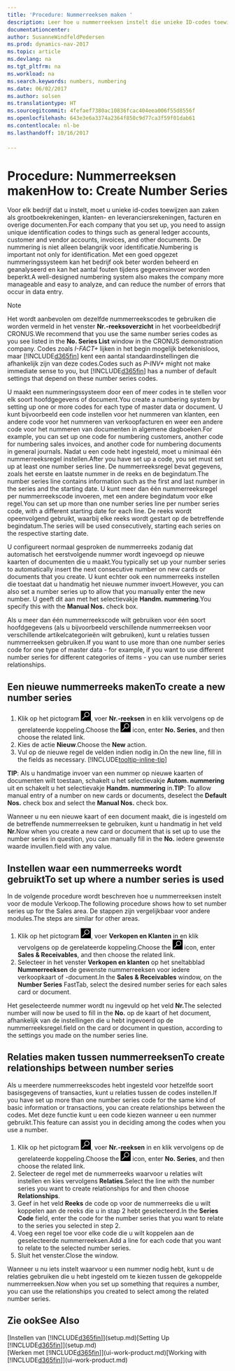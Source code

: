 ```yaml
---
title: 'Procedure: Nummerreeksen maken '
description: Leer hoe u nummerreeksen instelt die unieke ID-codes toewijzen aan rekeningen en documenten in Dynamics NAV.
documentationcenter: 
author: SusanneWindfeldPedersen
ms.prod: dynamics-nav-2017
ms.topic: article
ms.devlang: na
ms.tgt_pltfrm: na
ms.workload: na
ms.search.keywords: numbers, numbering
ms.date: 06/02/2017
ms.author: solsen
ms.translationtype: HT
ms.sourcegitcommit: 4fefaef7380ac10836fcac404eea006f55d8556f
ms.openlocfilehash: 643e3e6a3374a2364f850c9d77ca3f59f01dab61
ms.contentlocale: nl-be
ms.lasthandoff: 10/16/2017

---
```

# <a name="how-to-create-number-series"></a><span data-ttu-id="2100f-103">Procedure: Nummerreeksen maken</span><span class="sxs-lookup"><span data-stu-id="2100f-103">How to: Create Number Series</span></span>
<span data-ttu-id="2100f-104">Voor elk bedrijf dat u instelt, moet u unieke id-codes toewijzen aan zaken als grootboekrekeningen, klanten- en leveranciersrekeningen, facturen en overige documenten.</span><span class="sxs-lookup"><span data-stu-id="2100f-104">For each company that you set up, you need to assign unique identification codes to things such as general ledger accounts, customer and vendor accounts, invoices, and other documents.</span></span> <span data-ttu-id="2100f-105">De nummering is niet alleen belangrijk voor identificatie.</span><span class="sxs-lookup"><span data-stu-id="2100f-105">Numbering is important not only for identification.</span></span> <span data-ttu-id="2100f-106">Met een goed opgezet nummeringssysteem kan het bedrijf ook beter worden beheerd en geanalyseerd en kan het aantal fouten tijdens gegevensinvoer worden beperkt.</span><span class="sxs-lookup"><span data-stu-id="2100f-106">A well-designed numbering system also makes the company more manageable and easy to analyze, and can reduce the number of errors that occur in data entry.</span></span>

> [!NOTE]  
>   <span data-ttu-id="2100f-107">Het wordt aanbevolen om dezelfde nummerreekscodes te gebruiken die worden vermeld in het venster **Nr.-reeksoverzicht** in het voorbeeldbedrijf CRONUS.</span><span class="sxs-lookup"><span data-stu-id="2100f-107">We recommend that you use the same number series codes as you see listed in the **No. Series List** window in the CRONUS demonstration company.</span></span> <span data-ttu-id="2100f-108">Codes zoals *I-FACT+* lijken in het begin mogelijk betekenisloos, maar [!INCLUDE[d365fin](includes/d365fin_md.md)] kent een aantal standaardinstellingen die afhankelijk zijn van deze codes.</span><span class="sxs-lookup"><span data-stu-id="2100f-108">Codes such as *P-INV+* might not make immediate sense to you, but [!INCLUDE[d365fin](includes/d365fin_md.md)] has a number of default settings that depend on these number series codes.</span></span>

<span data-ttu-id="2100f-109">U maakt een nummeringssysteem door een of meer codes in te stellen voor elk soort hoofdgegevens of document.</span><span class="sxs-lookup"><span data-stu-id="2100f-109">You create a numbering system by setting up one or more codes for each type of master data or document.</span></span> <span data-ttu-id="2100f-110">U kunt bijvoorbeeld een code instellen voor het nummeren van klanten, een andere code voor het nummeren van verkoopfacturen en weer een andere code voor het nummeren van documenten in algemene dagboeken.</span><span class="sxs-lookup"><span data-stu-id="2100f-110">For example, you can set up one code for numbering customers, another code for numbering sales invoices, and another code for numbering documents in general journals.</span></span> <span data-ttu-id="2100f-111">Nadat u een code hebt ingesteld, moet u minimaal één nummerreeksregel instellen.</span><span class="sxs-lookup"><span data-stu-id="2100f-111">After you have set up a code, you set must set up at least one number series line.</span></span> <span data-ttu-id="2100f-112">De nummerreeksregel bevat gegevens, zoals het eerste en laatste nummer in de reeks en de begindatum.</span><span class="sxs-lookup"><span data-stu-id="2100f-112">The number series line contains information such as the first and last number in the series and the starting date.</span></span> <span data-ttu-id="2100f-113">U kunt meer dan één nummerreeksregel per nummerreekscode invoeren, met een andere begindatum voor elke regel.</span><span class="sxs-lookup"><span data-stu-id="2100f-113">You can set up more than one number series line per number series code, with a different starting date for each line.</span></span> <span data-ttu-id="2100f-114">De reeks wordt opeenvolgend gebruikt, waarbij elke reeks wordt gestart op de betreffende begindatum.</span><span class="sxs-lookup"><span data-stu-id="2100f-114">The series will be used consecutively, starting each series on the respective starting date.</span></span>

<span data-ttu-id="2100f-115">U configureert normaal gesproken de nummerreeks zodanig dat automatisch het eerstvolgende nummer wordt ingevoegd op nieuwe kaarten of documenten die u maakt.</span><span class="sxs-lookup"><span data-stu-id="2100f-115">You typically set up your number series to automatically insert the next consecutive number on new cards or documents that you create.</span></span> <span data-ttu-id="2100f-116">U kunt echter ook een nummerreeks instellen die toestaat dat u handmatig het nieuwe nummer invoert.</span><span class="sxs-lookup"><span data-stu-id="2100f-116">However, you can also set a number series up to allow that you manually enter the new number.</span></span> <span data-ttu-id="2100f-117">U geeft dit aan met het selectievakje **Handm. nummering**.</span><span class="sxs-lookup"><span data-stu-id="2100f-117">You specify this with the **Manual Nos.** check box.</span></span>

<span data-ttu-id="2100f-118">Als u meer dan één nummerreekscode wilt gebruiken voor één soort hoofdgegevens (als u bijvoorbeeld verschillende nummerreeksen voor verschillende artikelcategorieën wilt gebruiken), kunt u relaties tussen nummerreeksen gebruiken.</span><span class="sxs-lookup"><span data-stu-id="2100f-118">If you want to use more than one number series code for one type of master data - for example, if you want to use different number series for different categories of items - you can use number series relationships.</span></span>

## <a name="to-create-a-new-number-series"></a><span data-ttu-id="2100f-119">Een nieuwe nummerreeks maken</span><span class="sxs-lookup"><span data-stu-id="2100f-119">To create a new number series</span></span>
1. <span data-ttu-id="2100f-120">Klik op het pictogram ![Zoeken naar pagina of rapport](media/ui-search/search_small.png "pictogram Zoeken naar pagina of rapport"), voer **Nr.-reeksen** in en klik vervolgens op de gerelateerde koppeling.</span><span class="sxs-lookup"><span data-stu-id="2100f-120">Choose the ![Search for Page or Report](media/ui-search/search_small.png "Search for Page or Report icon") icon, enter **No. Series**, and then choose the related link.</span></span>
2. <span data-ttu-id="2100f-121">Kies de actie **Nieuw**.</span><span class="sxs-lookup"><span data-stu-id="2100f-121">Choose the **New** action.</span></span>
3. <span data-ttu-id="2100f-122">Vul op de nieuwe regel de velden indien nodig in.</span><span class="sxs-lookup"><span data-stu-id="2100f-122">On the new line, fill in the fields as necessary.</span></span> [!INCLUDE[tooltip-inline-tip](includes/tooltip-inline-tip_md.md)]

<span data-ttu-id="2100f-123">**TIP**: Als u handmatige invoer van een nummer op nieuwe kaarten of documenten wilt toestaan, schakelt u het selectievakje **Autom. nummering** uit en schakelt u het selectievakje **Handm. nummering** in.</span><span class="sxs-lookup"><span data-stu-id="2100f-123">**TIP**: To allow manual entry of a number on new cards or documents, deselect the **Default Nos.** check box and select the **Manual Nos.** check box.</span></span>

<span data-ttu-id="2100f-124">Wanneer u nu een nieuwe kaart of een document maakt, die is ingesteld om de betreffende nummerreeksen te gebruiken, kunt u handmatig in het veld **Nr.**</span><span class="sxs-lookup"><span data-stu-id="2100f-124">Now when you create a new card or document that is set up to use the number series in question, you can manually fill in the **No.**</span></span> <span data-ttu-id="2100f-125">iedere gewenste waarde invullen.</span><span class="sxs-lookup"><span data-stu-id="2100f-125">field with any value.</span></span>  

## <a name="to-set-up-where-a-number-series-is-used"></a><span data-ttu-id="2100f-126">Instellen waar een nummerreeks wordt gebruikt</span><span class="sxs-lookup"><span data-stu-id="2100f-126">To set up where a number series is used</span></span>
<span data-ttu-id="2100f-127">In de volgende procedure wordt beschreven hoe u nummerreeksen instelt voor de module Verkoop.</span><span class="sxs-lookup"><span data-stu-id="2100f-127">The following procedure shows how to set number series up for the Sales area.</span></span> <span data-ttu-id="2100f-128">De stappen zijn vergelijkbaar voor andere modules.</span><span class="sxs-lookup"><span data-stu-id="2100f-128">The steps are similar for other areas.</span></span>
1. <span data-ttu-id="2100f-129">Klik op het pictogram ![Zoeken naar pagina of rapport](media/ui-search/search_small.png "pictogram Zoeken naar pagina of rapport"), voer **Verkopen en Klanten** in en klik vervolgens op de gerelateerde koppeling.</span><span class="sxs-lookup"><span data-stu-id="2100f-129">Choose the ![Search for Page or Report](media/ui-search/search_small.png "Search for Page or Report icon") icon, enter **Sales & Receivables**, and then choose the related link.</span></span>
2. <span data-ttu-id="2100f-130">Selecteer in het venster **Verkopen en klanten** op het sneltabblad **Nummerreeksen** de gewenste nummerreeksen voor iedere verkoopkaart of -document.</span><span class="sxs-lookup"><span data-stu-id="2100f-130">In the **Sales & Receivables** window, on the **Number Series** FastTab, select the desired number series for each sales card or document.</span></span>

<span data-ttu-id="2100f-131">Het geselecteerde nummer wordt nu ingevuld op het veld **Nr.**</span><span class="sxs-lookup"><span data-stu-id="2100f-131">The selected number will now be used to fill in the **No.**</span></span> <span data-ttu-id="2100f-132"> op de kaart of het document, afhankelijk van de instellingen die u hebt ingevoerd op de nummerreeksregel.</span><span class="sxs-lookup"><span data-stu-id="2100f-132">field on the card or document in question, according to the settings you made on the number series line.</span></span>

## <a name="to-create-relationships-between-number-series"></a><span data-ttu-id="2100f-133">Relaties maken tussen nummerreeksen</span><span class="sxs-lookup"><span data-stu-id="2100f-133">To create relationships between number series</span></span>
<span data-ttu-id="2100f-134">Als u meerdere nummerreekscodes hebt ingesteld voor hetzelfde soort basisgegevens of transacties, kunt u relaties tussen de codes instellen.</span><span class="sxs-lookup"><span data-stu-id="2100f-134">If you have set up more than one number series code for the same kind of basic information or transactions, you can create relationships between the codes.</span></span> <span data-ttu-id="2100f-135">Met deze functie kunt u een code kiezen wanneer u een nummer gebruikt.</span><span class="sxs-lookup"><span data-stu-id="2100f-135">This feature can assist you in deciding among the codes when you use a number.</span></span>

1. <span data-ttu-id="2100f-136">Klik op het pictogram ![Zoeken naar pagina of rapport](media/ui-search/search_small.png "pictogram Zoeken naar pagina of rapport"), voer **Nr.-reeksen** in en klik vervolgens op de gerelateerde koppeling.</span><span class="sxs-lookup"><span data-stu-id="2100f-136">Choose the ![Search for Page or Report](media/ui-search/search_small.png "Search for Page or Report icon") icon, enter **No. Series**, and then choose the related link.</span></span>
2. <span data-ttu-id="2100f-137">Selecteer de regel met de nummerreeks waarvoor u relaties wilt instellen en kies vervolgens **Relaties**.</span><span class="sxs-lookup"><span data-stu-id="2100f-137">Select the line with the number series you want to create relationships for and then choose **Relationships**.</span></span>
3. <span data-ttu-id="2100f-138">Geef in het veld **Reeks** de code op voor de nummerreeks die u wilt koppelen aan de reeks die u in stap 2 hebt geselecteerd.</span><span class="sxs-lookup"><span data-stu-id="2100f-138">In the **Series Code** field, enter the code for the number series that you want to relate to the series you selected in step 2.</span></span>
4. <span data-ttu-id="2100f-139">Voeg een regel toe voor elke code die u wilt koppelen aan de geselecteerde nummerreeksen.</span><span class="sxs-lookup"><span data-stu-id="2100f-139">Add a line for each code that you want to relate to the selected number series.</span></span>
5. <span data-ttu-id="2100f-140">Sluit het venster.</span><span class="sxs-lookup"><span data-stu-id="2100f-140">Close the window.</span></span>

<span data-ttu-id="2100f-141">Wanneer u nu iets instelt waarvoor u een nummer nodig hebt, kunt u de relaties gebruiken die u hebt ingesteld om te kiezen tussen de gekoppelde nummerreeksen.</span><span class="sxs-lookup"><span data-stu-id="2100f-141">Now when you set up something that requires a number, you can use the relationships you created to select among the related number series.</span></span>

## <a name="see-also"></a><span data-ttu-id="2100f-142">Zie ook</span><span class="sxs-lookup"><span data-stu-id="2100f-142">See Also</span></span>
<span data-ttu-id="2100f-143">[Instellen van [!INCLUDE[d365fin](includes/d365fin_md.md)]](setup.md)</span><span class="sxs-lookup"><span data-stu-id="2100f-143">[Setting Up [!INCLUDE[d365fin](includes/d365fin_md.md)]](setup.md)</span></span>  
<span data-ttu-id="2100f-144">[Werken met [!INCLUDE[d365fin](includes/d365fin_md.md)]](ui-work-product.md)</span><span class="sxs-lookup"><span data-stu-id="2100f-144">[Working with [!INCLUDE[d365fin](includes/d365fin_md.md)]](ui-work-product.md)</span></span>  

